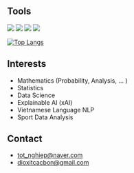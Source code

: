 

## Tools 

 <img src="https://img.shields.io/badge/Python-3776AB?style=flat&logo=Python&logoColor=white"/> <img src="https://img.shields.io/badge/Pytorch-EE4C2C?style=flat&logo=Pytorch&logoColor=white"/> <img src="https://img.shields.io/badge/Tensorflow-FF6F00?style=flat&logo=Tensorflow&logoColor=white"/> <img src="https://img.shields.io/badge/sklearn-F7931E?style=flat&logo=scikitlearn&logoColor=white"/>
 
 [![Top Langs](https://github-readme-stats.vercel.app/api/top-langs/?username=cacbondioxit&langs_count=8)](https://github.com/cacbondioxit/github-readme-stats)

## Interests

 - Mathematics (Probability, Analysis, ... )
 - Statistics
 - Data Science
 - Explainable AI (xAI)
 - Vietnamese Language NLP
 - Sport Data Analysis

## Contact
  - tot_nghiep@naver.com 
  - dioxitcacbon@gmail.com

<!---
cacbondioxit/cacbondioxit is a ✨ special ✨ repository because its `README.md` (this file) appears on your GitHub profile.
You can click the Preview link to take a look at your changes.
--->

